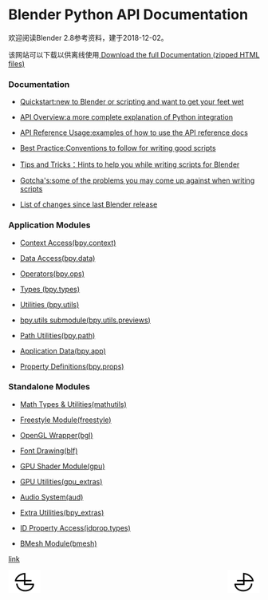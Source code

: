 # Blender Python API Documentation

欢迎阅读Blender 2.8参考资料，建于2018-12-02。

该网站可以下载以供离线使用[ Download the full Documentation (zipped HTML files)](https://docs.blender.org/api/blender2.8/blender_python_reference_2_80_35.zip)

### Documentation

*   [Quickstart:new to Blender or scripting and want to get your feet wet](https://github.com/BlenderCN/blenderTutorial/blob/master/BlenderPythonAPIDocumentation/QuickstartnewtoBlenderorscriptingandwanttogetyourfeetwet.md)

*   [API Overview:a more complete explanation of Python integration](https://github.com/BlenderCN/blenderTutorial/blob/master/BlenderPythonAPIDocumentation/APIOverviewamorecompleteexplanationofPythonintegration.md)

*   [API Reference Usage:examples of how to use the API reference docs](https://github.com/BlenderCN/blenderTutorial/blob/master/BlenderPythonAPIDocumentation/APIReferenceUsageexamplesofhowtousetheAPIreferencedocs.md)

*   [Best Practice:Conventions to follow for writing good scripts](https://github.com/BlenderCN/blenderTutorial/blob/master/BlenderPythonAPIDocumentation/BestPracticeConventionstofollowforwritinggoodscripts.md)

*   [Tips and Tricks：Hints to help you while writing scripts for Blender](https://github.com/BlenderCN/blenderTutorial/blob/master/BlenderPythonAPIDocumentation/TipsandTricksHintstohelpyouwhilewritingscriptsforBlender.md)

*   [Gotcha's:some of the problems you may come up against when writing scripts](https://github.com/BlenderCN/blenderTutorial/blob/master/BlenderPythonAPIDocumentation/Gotchassomeoftheproblemsyoumaycomeupagainstwhenwritingscripts.md)

*   [List of changes since last Blender release](https://github.com/BlenderCN/blenderTutorial/blob/master/BlenderPythonAPIDocumentation/ListofchangessincelastBlenderrelease.md)

### Application Modules

*   [Context Access(bpy.context)](https://github.com/BlenderCN/blenderTutorial/blob/master/BlenderPythonAPIDocumentation/ContextAccessbpycontext.md)

*   [Data Access(bpy.data)](https://github.com/BlenderCN/blenderTutorial/blob/master/BlenderPythonAPIDocumentation/DataAccessbpydata.md)

*   [Operators(bpy.ops)](https://github.com/BlenderCN/blenderTutorial/blob/master/BlenderPythonAPIDocumentation/Operatorsbpyops.md)

*   [Types (bpy.types)](https://github.com/BlenderCN/blenderTutorial/blob/master/BlenderPythonAPIDocumentation/Typesbpytypes.md)

*   [Utilities (bpy.utils)](https://github.com/BlenderCN/blenderTutorial/blob/master/BlenderPythonAPIDocumentation/Utilitiesbpyutils.md)

*   [bpy.utils submodule(bpy.utils.previews)](https://github.com/BlenderCN/blenderTutorial/blob/master/BlenderPythonAPIDocumentation/bpyutilssubmodulebpyutilspreviews.md)

*   [Path Utilities(bpy.path)](https://github.com/BlenderCN/blenderTutorial/blob/master/BlenderPythonAPIDocumentation/PathUtilitiesbpypath.md)

*   [Application Data(bpy.app)](https://github.com/BlenderCN/blenderTutorial/blob/master/BlenderPythonAPIDocumentation/ListofchangessincelastBlenderrelease.md)

*   [Property Definitions(bpy.props)](https://github.com/BlenderCN/blenderTutorial/blob/master/BlenderPythonAPIDocumentation/PropertyDefinitionsbpyprops.md)

### Standalone Modules

*   [Math Types & Utilities(mathutils)](https://github.com/BlenderCN/blenderTutorial/blob/master/BlenderPythonAPIDocumentation/MathTypesUtilitiesmathutils.md)

*   [Freestyle Module(freestyle)](https://github.com/BlenderCN/blenderTutorial/blob/master/BlenderPythonAPIDocumentation/FreestyleModulefreestyle.md)

*   [OpenGL Wrapper(bgl)](https://github.com/BlenderCN/blenderTutorial/blob/master/BlenderPythonAPIDocumentation/OpenGLWrapperbgl.md)

*   [Font Drawing(blf)](https://github.com/BlenderCN/blenderTutorial/blob/master/BlenderPythonAPIDocumentation/FontDrawingblf.md)

*   [GPU Shader Module(gpu)](https://github.com/BlenderCN/blenderTutorial/blob/master/BlenderPythonAPIDocumentation/GPUShaderModulegpu.md)

*   [GPU Utilities(gpu_extras)](https://github.com/BlenderCN/blenderTutorial/blob/master/BlenderPythonAPIDocumentation/GPUUtilitiesgpu_extras.md)

*   [Audio System(aud)](https://github.com/BlenderCN/blenderTutorial/blob/master/BlenderPythonAPIDocumentation/AudioSystemaud.md)

*   [Extra Utilities(bpy_extras)](https://github.com/BlenderCN/blenderTutorial/blob/master/BlenderPythonAPIDocumentation/ExtraUtilitiesbpy_extras.md)

*   [ID Property Access(idprop.types)](https://github.com/BlenderCN/blenderTutorial/blob/master/BlenderPythonAPIDocumentation/IDPropertyAccessidproptypes.md)

*   [BMesh Module(bmesh)](https://github.com/BlenderCN/blenderTutorial/blob/master/BlenderPythonAPIDocumentation/BMeshModulebmesh.md)



[link](https://docs.blender.org/api/blender2.8/index.html)

<a href="https://github.com/BlenderCN/blenderTutorial/blob/master/README.md">
  <img src="https://github.com/BlenderCN/blenderTutorial/blob/master/mDrivEngine/blenderpng/logoleft.png" align="left">
</a>
<a href="https://github.com/BlenderCN/blenderTutorial/blob/master/BlenderPythonAPIDocumentation/QuickstartnewtoBlenderorscriptingandwanttogetyourfeetwet.md">
  <img src="https://github.com/BlenderCN/blenderTutorial/blob/master/mDrivEngine/blenderpng/logoright.png" align="right">
</a>
